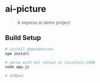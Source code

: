 # ai-picture

> A express ai demo project

## Build Setup

``` bash
# install dependencies
npm install

# serve with hot reload at localhost:3000
node app.js

# 安装pm2